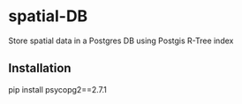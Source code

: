 # spatial-DB
Store spatial data in a Postgres DB using Postgis R-Tree index

## Installation
pip install psycopg2==2.7.1